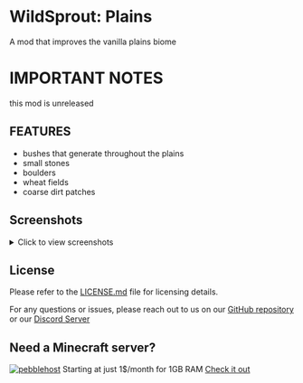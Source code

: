 # WildSprout: Plains
A mod that improves the vanilla plains biome
# IMPORTANT NOTES
this mod is unreleased

## FEATURES
- bushes that generate throughout the plains
- small stones
- boulders
- wheat fields
- coarse dirt patches


## Screenshots

<details>
  <summary>Click to view screenshots</summary>
  wip
</details>

## License
Please refer to the [LICENSE.md](https://github.com/warior456/WildSprout-Plains/blob/master/LICENSE) file for licensing details.

For any questions or issues, please reach out to us on our [GitHub repository](https://github.com/warior456/WildSprout-Plains) or our [Discord Server](https://discord.gg/dxANwW23Ub)

## Need a Minecraft server?
[![pebblehost](https://github.com/warior456/Sculk-Depths/assets/66562258/ae831af6-309b-4f11-b896-5f4eb7567088)](https://billing.pebblehost.com/aff.php?aff=2968)
Starting at just 1$/month for 1GB RAM [Check it out](https://billing.pebblehost.com/aff.php?aff=2968)
